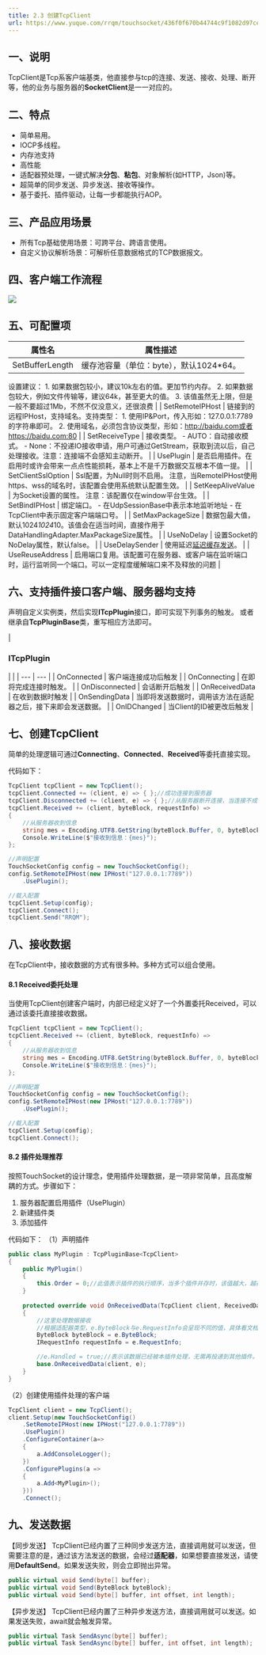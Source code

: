 ```yaml
---
title: 2.3 创建TcpClient
url: https://www.yuque.com/rrqm/touchsocket/436f0f670b44744c9f1082d97ced2613
---
```


<a name="jyzSl"></a>

## 一、说明

TcpClient是Tcp系客户端基类，他直接参与tcp的连接、发送、接收、处理、断开等，他的业务与服务器的**SocketClient**是一一对应的。

<a name="aFn83"></a>

## 二、特点

- 简单易用。
- IOCP多线程。
- 内存池支持
- 高性能
- 适配器预处理，一键式解决**分包**、**粘包**、对象解析(如HTTP，Json)等。
- 超简单的同步发送、异步发送、接收等操作。
- 基于委托、插件驱动，让每一步都能执行AOP。

<a name="h6l2a"></a>

## 三、产品应用场景

- 所有Tcp基础使用场景：可跨平台、跨语言使用。
- 自定义协议解析场景：可解析任意数据格式的TCP数据报文。

<a name="HENNE"></a>

## 四、客户端工作流程

![](..\assets\436f0f670b44744c9f1082d97ced2613\1644495854071-a320a8b5-85ba-4563-a2fa-5bd573af850c.jpeg)

<a name="cmsde"></a>

## 五、可配置项

| **属性名** | **属性描述** |
| --- | --- |
| SetBufferLength | 缓存池容量（单位：byte），默认1024*64。
设置建议：
1\. 如果数据包较小，建议10k左右的值。更加节约内存。
2\. 如果数据包较大，例如文件传输等，建议64k，甚至更大的值。
3\. 该值虽然无上限，但是一般不要超过1Mb，不然不仅没意义，还很浪费
&#x20;|
| SetRemoteIPHost | 链接到的远程IPHost，支持域名。支持类型：
1\. 使用IP\&Port，传入形如：127.0.0.1:7789的字符串即可。
2\. 使用域名，必须包含协议类型，形如：http://baidu.com或者https://baidu.com:80
&#x20;|
| SetReceiveType | 接收类型。
\- AUTO：自动接收模式。
\- None：不投递IO接收申请，用户可通过GetStream，获取到流以后，自己处理接收。注意：连接端不会感知主动断开。
&#x20;|
| UsePlugin | 是否启用插件。在启用时或许会带来一点点性能损耗，基本上不是千万数据交互根本不值一提。 |
| SetClientSslOption | Ssl配置，为Null时则不启用。
注意，当RemoteIPHost使用https、wss的域名时，该配置会使用系统默认配置生效。 |
| SetKeepAliveValue | 为Socket设置的属性。
注意：该配置仅在window平台生效。 |
| SetBindIPHost | 绑定端口。
\- 在UdpSessionBase中表示本地监听地址
\- 在TcpClient中表示固定客户端端口号。
&#x20;|
| SetMaxPackageSize | 数据包最大值，默认1024*1024*10。该值会在适当时间，直接作用于DataHandlingAdapter.MaxPackageSize属性。 |
| UseNoDelay | 设置Socket的NoDelay属性，默认false。 |
| UseDelaySender | 使用延迟[延迟缓存发送](<2.1 产品及架构介绍.md>)。 |
| UseReuseAddress | 启用端口复用。该配置可在服务器、或客户端在监听端口时，运行监听同一个端口。可以一定程度缓解端口来不及释放的问题 |

<a name="GLxJp"></a>

## 六、支持插件接口客户端、服务器均支持

声明自定义实例类，然后实现**ITcpPlugin**接口，即可实现下列事务的触发。
或者继承自**TcpPluginBase**类，重写相应方法即可。

| <a name="i4k5Q"></a>

### ITcpPlugin

|  |
| --- | --- |
| OnConnected | 客户端连接成功后触发 |
| OnConnecting | 在即将完成连接时触发。 |
| OnDisconnected | 会话断开后触发 |
| OnReceivedData | 在收到数据时触发 |
| OnSendingData | 当即将发送数据时，调用该方法在适配器之后，接下来即会发送数据。 |
| OnIDChanged | 当Client的ID被更改后触发 |

<a name="L2MaW"></a>

## 七、创建TcpClient

简单的处理逻辑可通过**Connecting**、**Connected**、**Received**等委托直接实现。

代码如下：

```csharp
TcpClient tcpClient = new TcpClient();
tcpClient.Connected += (client, e) => { };//成功连接到服务器
tcpClient.Disconnected += (client, e) => { };//从服务器断开连接，当连接不成功时不会触发。
tcpClient.Received += (client, byteBlock, requestInfo) =>
{
    //从服务器收到信息
    string mes = Encoding.UTF8.GetString(byteBlock.Buffer, 0, byteBlock.Len);
    Console.WriteLine($"接收到信息：{mes}");
};

//声明配置
TouchSocketConfig config = new TouchSocketConfig();
config.SetRemoteIPHost(new IPHost("127.0.0.1:7789"))
    .UsePlugin();

//载入配置
tcpClient.Setup(config);
tcpClient.Connect();
tcpClient.Send("RRQM");
```

<a name="vkdLP"></a>

## 八、接收数据

在TcpClient中，接收数据的方式有很多种。多种方式可以组合使用。

<a name="JdEEw"></a>

#### 8.1 Received委托处理

当使用TcpClient创建客户端时，内部已经定义好了一个外置委托Received，可以通过该委托直接接收数据。

```csharp
TcpClient tcpClient = new TcpClient();
tcpClient.Received += (client, byteBlock, requestInfo) =>
{
    //从服务器收到信息
    string mes = Encoding.UTF8.GetString(byteBlock.Buffer, 0, byteBlock.Len);
    Console.WriteLine($"接收到信息：{mes}");
};

//声明配置
TouchSocketConfig config = new TouchSocketConfig();
config.SetRemoteIPHost(new IPHost("127.0.0.1:7789"))
    .UsePlugin();

//载入配置
tcpClient.Setup(config);
tcpClient.Connect();
```

<a name="i8vcl"></a>

#### 8.2 插件处理推荐

按照TouchSocket的设计理念，使用插件处理数据，是一项非常简单，且高度解耦的方式。步骤如下：

1. 服务器配置启用插件（UsePlugin）
2. 新建插件类
3. 添加插件

代码如下：
（1）声明插件

```csharp
public class MyPlugin : TcpPluginBase<TcpClient>
{
    public MyPlugin()
    {
        this.Order = 0;//此值表示插件的执行顺序，当多个插件并存时，该值越大，越在前执行。
    }
   
    protected override void OnReceivedData(TcpClient client, ReceivedDataEventArgs e)
    {
        //这里处理数据接收
        //根据适配器类型，e.ByteBlock与e.RequestInfo会呈现不同的值，具体看文档=》适配器部分。
        ByteBlock byteBlock = e.ByteBlock;
        IRequestInfo requestInfo = e.RequestInfo;

        //e.Handled = true;//表示该数据已经被本插件处理，无需再投递到其他插件。
        base.OnReceivedData(client, e);
    }
}
```

（2）创建使用插件处理的客户端

```csharp
TcpClient client = new TcpClient();
client.Setup(new TouchSocketConfig()
    .SetRemoteIPHost(new IPHost("127.0.0.1:7789"))
    .UsePlugin()
    .ConfigureContainer(a=>
    {
        a.AddConsoleLogger();
    })
    .ConfigurePlugins(a => 
    {
        a.Add<MyPlugin>();
    }))
    .Connect();
```

<a name="loqXr"></a>

## 九、发送数据

【同步发送】
TcpClient已经内置了三种同步发送方法，直接调用就可以发送，但需要注意的是，通过该方法发送的数据，会经过**适配器**，如果想要直接发送，请使用**DefaultSend**。如果发送失败，则会立即抛出异常。

```csharp
public virtual void Send(byte[] buffer);
public virtual void Send(ByteBlock byteBlock);
public virtual void Send(byte[] buffer, int offset, int length);
```

【异步发送】
TcpClient已经内置了三种异步发送方法，直接调用就可以发送。如果发送失败，await就会触发异常。

```csharp
public virtual Task SendAsync(byte[] buffer);
public virtual Task SendAsync(byte[] buffer, int offset, int length);
```
